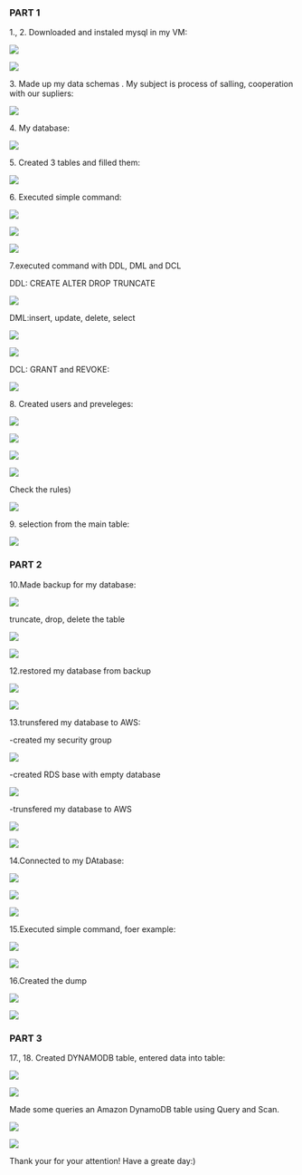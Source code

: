 <h3>PART 1</h3>
1., 2. Downloaded and instaled mysql in my VM:

![](https://github.com/Khrystyna1983/DevOps_online_Lviv_2021Q2/raw/master/m3/Task3.1/Scrin/2setupserver.jpg)

![](https://github.com/Khrystyna1983/DevOps_online_Lviv_2021Q2/raw/master/m3/Task3.1/Scrin/2sqlconsole.jpg)

<p>3. Made up my data schemas . My subject is process of salling, cooperation with our supliers:</p>

![](https://github.com/Khrystyna1983/DevOps_online_Lviv_2021Q2/raw/master/m3/Task3.1/Scrin/4TABLES.jpg)

<p>4. My database:</p>

![](https://github.com/Khrystyna1983/DevOps_online_Lviv_2021Q2/raw/master/m3/Task3.1/Scrin/4.createDatabase.jpg)

<p>5. Created 3 tables and filled  them: </p>


![](https://github.com/Khrystyna1983/DevOps_online_Lviv_2021Q2/raw/master/m3/Task3.1/Scrin/4TABLEs2.jpg)

<p>6. Executed simple command:</p>

![](https://github.com/Khrystyna1983/DevOps_online_Lviv_2021Q2/raw/master/m3/Task3.1/Scrin/5select.jpg)

![](https://github.com/Khrystyna1983/DevOps_online_Lviv_2021Q2/raw/master/m3/Task3.1/Scrin/5where.jpg)

![](https://github.com/Khrystyna1983/DevOps_online_Lviv_2021Q2/raw/master/m3/Task3.1/Scrin/5groupBy.jpg)

<p>7.executed command with DDL, DML and DCL</p>
<p>DDL:
    CREATE
    ALTER
    DROP
    TRUNCATE
 </p>
 
 ![](https://github.com/Khrystyna1983/DevOps_online_Lviv_2021Q2/raw/master/m3/Task3.1/Scrin/7DDL1.jpg)
 
<p>DML:insert, update, delete, select</p>

 ![](https://github.com/Khrystyna1983/DevOps_online_Lviv_2021Q2/raw/master/m3/Task3.1/Scrin/7DML.jpg)
 
 ![](https://github.com/Khrystyna1983/DevOps_online_Lviv_2021Q2/raw/master/m3/Task3.1/Scrin/7.DML1.jpg)

<p>DCL: GRANT and REVOKE: </p>

![](https://github.com/Khrystyna1983/DevOps_online_Lviv_2021Q2/raw/master/m3/Task3.1/Scrin/7.DCL1.jpg)

<p>8. Created users and preveleges:</p>

![](https://github.com/Khrystyna1983/DevOps_online_Lviv_2021Q2/raw/master/m3/Task3.1/Scrin/8права1.jpg)

![](https://github.com/Khrystyna1983/DevOps_online_Lviv_2021Q2/raw/master/m3/Task3.1/Scrin/8права2.jpg)

![](https://github.com/Khrystyna1983/DevOps_online_Lviv_2021Q2/raw/master/m3/Task3.1/Scrin/8права2.jpg)

![](https://github.com/Khrystyna1983/DevOps_online_Lviv_2021Q2/raw/master/m3/Task3.1/Scrin/8flush.jpg)

<p> Check the rules)</p>

![](https://github.com/Khrystyna1983/DevOps_online_Lviv_2021Q2/raw/master/m3/Task3.1/Scrin/8.недозволено.jpg)

<p>9. selection from the main table:</p>

![](https://github.com/Khrystyna1983/DevOps_online_Lviv_2021Q2/raw/master/m3/Task3.1/Scrin/9вибративсе.jpg)

<h3>PART 2</h3>

<p>10.Made backup for my database:</p>

![](https://github.com/Khrystyna1983/DevOps_online_Lviv_2021Q2/raw/master/m3/Task3.1/Scrin/10backup.jpg)

<p>truncate, drop, delete the table </p>


![](https://github.com/Khrystyna1983/DevOps_online_Lviv_2021Q2/raw/master/m3/Task3.1/Scrin/11Drop.jpg)


![](https://github.com/Khrystyna1983/DevOps_online_Lviv_2021Q2/raw/master/m3/Task3.1/Scrin/11truncate.jpg)

<p>12.restored my database from backup</p>

![](https://github.com/Khrystyna1983/DevOps_online_Lviv_2021Q2/raw/master/m3/Task3.1/Scrin/12востановление.jpg)


![](https://github.com/Khrystyna1983/DevOps_online_Lviv_2021Q2/raw/master/m3/Task3.1/Scrin/12востан2.jpg)

<p>13.trunsfered my database to AWS:</p>

<p>-created  my security group</p>

![](https://github.com/Khrystyna1983/DevOps_online_Lviv_2021Q2/raw/master/m3/Task3.1/Scrin/14securityGroup.jpg)

<p>-created RDS base with empty database</p>

![](https://github.com/Khrystyna1983/DevOps_online_Lviv_2021Q2/raw/master/m3/Task3.1/Scrin/14AWSconnect.jpg)

<p>-trunsfered my database to AWS </p>

![](https://github.com/Khrystyna1983/DevOps_online_Lviv_2021Q2/raw/master/m3/Task3.1/Scrin/13RDP2.jpg)

![](https://github.com/Khrystyna1983/DevOps_online_Lviv_2021Q2/raw/master/m3/Task3.1/Scrin/13exportAWS.jpg)

<p>14.Connected to my DAtabase:</p>

![](https://github.com/Khrystyna1983/DevOps_online_Lviv_2021Q2/raw/master/m3/Task3.1/Scrin/14connect.jpg)

![](https://github.com/Khrystyna1983/DevOps_online_Lviv_2021Q2/raw/master/m3/Task3.1/Scrin/14ConnectAWS.jpg)

![](https://github.com/Khrystyna1983/DevOps_online_Lviv_2021Q2/raw/master/m3/Task3.1/Scrin/14AWSconnect.jpg)

<p>15.Executed simple command, foer example:</p>

![](https://github.com/Khrystyna1983/DevOps_online_Lviv_2021Q2/raw/master/m3/Task3.1/Scrin/15.Select.jpg)

![](https://github.com/Khrystyna1983/DevOps_online_Lviv_2021Q2/raw/master/m3/Task3.1/Scrin/15ALLSELECT.jpg)

<p>16.Created the dump</p>

![](https://github.com/Khrystyna1983/DevOps_online_Lviv_2021Q2/raw/master/m3/Task3.1/Scrin/16Dump.jpg)

![](https://github.com/Khrystyna1983/DevOps_online_Lviv_2021Q2/raw/master/m3/Task3.1/Scrin/16.file.jpg)

<h3>PART 3</h3>

<p>17., 18. Created DYNAMODB table, entered data into table:</p>

![](https://github.com/Khrystyna1983/DevOps_online_Lviv_2021Q2/raw/master/m3/Task3.1/Scrin/18.1.jpg)

![](https://github.com/Khrystyna1983/DevOps_online_Lviv_2021Q2/raw/master/m3/Task3.1/Scrin/18.2.jpg)

<p>Made some queries an Amazon DynamoDB table using Query and Scan.</p>

![](https://github.com/Khrystyna1983/DevOps_online_Lviv_2021Q2/raw/master/m3/Task3.1/Scrin/18.3.jpg)

![](https://github.com/Khrystyna1983/DevOps_online_Lviv_2021Q2/raw/master/m3/Task3.1/Scrin/18.4.jpg)

<p>Thank your for your attention!  Have a greate day:)</p>
